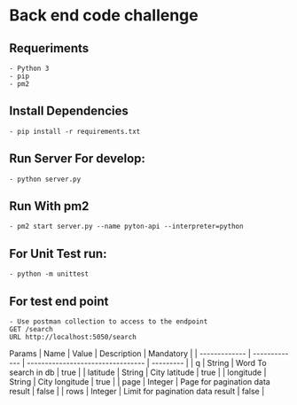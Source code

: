 # Back end code challenge

## Requeriments
    - Python 3
    - pip
    - pm2

## Install Dependencies
    - pip install -r requirements.txt

## Run Server For develop:
    - python server.py

## Run With pm2
    - pm2 start server.py --name pyton-api --interpreter=python 
## For Unit Test run:
    - python -m unittest

## For test end point
    - Use postman collection to access to the endpoint
    GET /search
    URL http://localhost:5050/search
Params
| Name          | Value         |  Description                      | Mandatory |
| ------------- | ------------- | --------------------------------- | --------- |
| q             | String        |  Word To search in db             |  true     |
| latitude      | String        |  City latitude                    |  true     |
| longitude     | String        |  City longitude                   |  true     |
| page          | Integer       |  Page for pagination data result  |  false    |
| rows          | Integer       |  Limit for pagination data result |  false    |